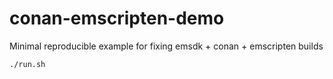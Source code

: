 # conan-emscripten-demo

Minimal reproducible example for fixing emsdk + conan + emscripten builds

```
./run.sh
```


